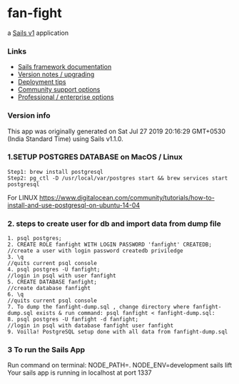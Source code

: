 # fan-fight

a [Sails v1](https://sailsjs.com) application


### Links

+ [Sails framework documentation](https://sailsjs.com/get-started)
+ [Version notes / upgrading](https://sailsjs.com/documentation/upgrading)
+ [Deployment tips](https://sailsjs.com/documentation/concepts/deployment)
+ [Community support options](https://sailsjs.com/support)
+ [Professional / enterprise options](https://sailsjs.com/enterprise)


### Version info

This app was originally generated on Sat Jul 27 2019 20:16:29 GMT+0530 (India Standard Time) using Sails v1.1.0.

<!-- Internally, Sails used [`sails-generate@1.16.4`](https://github.com/balderdashy/sails-generate/tree/v1.16.4/lib/core-generators/new). -->



<!--
Note:  Generators are usually run using the globally-installed `sails` CLI (command-line interface).  This CLI version is _environment-specific_ rather than app-specific, thus over time, as a project's dependencies are upgraded or the project is worked on by different developers on different computers using different versions of Node.js, the Sails dependency in its package.json file may differ from the globally-installed Sails CLI release it was originally generated with.  (Be sure to always check out the relevant [upgrading guides](https://sailsjs.com/upgrading) before upgrading the version of Sails used by your app.  If you're stuck, [get help here](https://sailsjs.com/support).)
-->
### 1.SETUP POSTGRES DATABASE on MacOS / Linux

    Step1: brew install postgresql
    Step2: pg_ctl -D /usr/local/var/postgres start && brew services start postgresql

For LINUX https://www.digitalocean.com/community/tutorials/how-to-install-and-use-postgresql-on-ubuntu-14-04 

### 2. steps to create user for db and import data from dump file
    1. psql postgres;
    2. CREATE ROLE fanfight WITH LOGIN PASSWORD 'fanfight' CREATEDB;  //create a user with login password createdb priviledge
    3. \q                                                             //quits current psql console
    4. psql postgres -U fanfight;                                     //login in psql with user fanfight
    5. CREATE DATABASE fanfight;                                      //create database fanfight
    6. \q                                                             //quits current psql console
    7. To dump the fanfight-dump.sql , change directory where fanfight-dump.sql exists & run command: psql fanfight < fanfight-dump.sql:
    8. psql postgres -U fanfight -d fanfight;                         //login in psql with database fanfight user fanfight
    9. Voilla! PostgreSQL setup done with all data from fanfight-dump.sql

### 3 To run the Sails App
  Run command on terminal:
    NODE_PATH=. NODE_ENV=development sails lift
  Your sails app is running in localhost at port 1337

